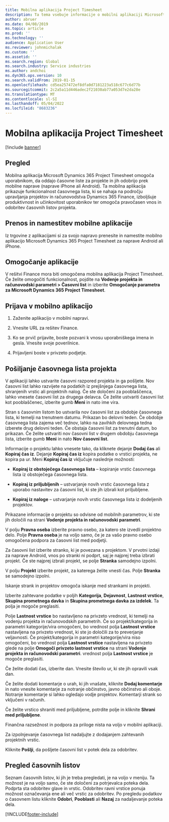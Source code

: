 ```yaml
---
title: Mobilna aplikacija Project Timesheet
description: Ta tema vsebuje informacije o mobilni aplikaciji Microsoft Dynamics 365 Project Timesheet. Mobilna aplikacija Project Timesheet omogoča uporabnikom, da oddajo časovne liste za projekte in jih odobrijo prek mobilne naprave.
author: abruer
ms.date: 04/08/2019
ms.topic: article
ms.prod: ''
ms.technology: ''
audience: Application User
ms.reviewer: johnmichalak
ms.custom: ''
ms.assetid: ''
ms.search.region: Global
ms.search.industry: Service industries
ms.author: andchoi
ms.dyn365.ops.version: 10
ms.search.validFrom: 2019-01-15
ms.openlocfilehash: cd5ea257472ef8dfa0d7181223a518c677c6d77b
ms.sourcegitcommit: 2c2a5a11d446adec2f21030ab77a053d7e2da28e
ms.translationtype: MT
ms.contentlocale: sl-SI
ms.lasthandoff: 05/04/2022
ms.locfileid: "8683236"
---
```

# <a name="project-timesheet-mobile-application"></a>Mobilna aplikacija Project Timesheet

[!include [banner](../includes/banner.md)]

## <a name="overview"></a>Pregled

Mobilna aplikacija Microsoft Dynamics 365 Project Timesheet omogoča uporabnikom, da oddajo časovne liste za projekte in jih odobrijo prek mobilne naprave (naprave iPhone ali Android). Ta mobilna aplikacija prikazuje funkcionalnost časovnega lista, ki se nahaja na področju upravljanja projektov in računovodstva Dynamics 365 Finance, izboljšuje produktivnost in učinkovitost uporabnikov ter omogoča pravočasen vnos in odobritev časovnih listov projekta.

## <a name="download-and-install-the-mobile-app"></a>Prenos in namestitev mobilne aplikacije

Iz trgovine z aplikacijami si za svojo napravo prenesite in namestite mobilno aplikacijo Microsoft Dynamics 365 Project Timesheet za naprave Android ali iPhone.

## <a name="enable-the-app"></a>Omogočanje aplikacije 

V rešitvi Finance mora biti omogočena mobilna aplikacija Project Timesheet. Če želite omogočiti funkcionalnost, pojdite na **Vodenje projekta in računovodski parametri \> Časovni list** in izberite **Omogočanje parametra za Microsoft Dynamics 365 Project Timesheet**.

## <a name="sign-in-to-the-app"></a>Prijava v mobilno aplikacijo

1.  Zaženite aplikacijo v mobilni napravi.

2.  Vnesite URL za rešitev Finance.

3.  Ko se prvič prijavite, boste pozvani k vnosu uporabniškega imena in gesla. Vnesite svoje poverilnice.

4.  Prijavljeni boste v privzeto podjetje.

## <a name="submit-a-project-timesheet"></a>Pošiljanje časovnega lista projekta

V aplikaciji lahko ustvarite časovni razpored projekta in ga pošljete. Nov časovni list lahko razvijete na podatkih iz prejšnjega časovnega lista, shranjenih vrstic ali projektnih nalog. Če ste določeni za pooblaščenca, lahko vnesete časovni list za drugega delavca. Če želite ustvariti časovni list kot pooblaščenec, izberite gumb **Meni** in nato ime vira.

Stran s časovnim listom bo ustvarila nov časovni list za obdobje časovnega lista, ki temelji na trenutnem datumu. Prikazan bo delovni teden. Če obdobje časovnega lista zajema več tednov, lahko na zavihkih delovnega tedna izberete drug delovni teden.
Če obstaja časovni list za trenutni datum, bo prikazan. Če želite ustvariti nov časovni list v drugem obdobju časovnega lista, izberite gumb **Meni** in nato **Nov časovni list**.

Informacije o projektu lahko vnesete tako, da kliknete dejanje **Dodaj čas** ali **Kopiraj čas iz**. Dejanje **Kopiraj čas iz** kopira podatke o vrstici projekta, ne kopira pa ur. Meni **Kopiraj čas iz** vključuje naslednje možnosti:

- **Kopiraj iz obstoječega časovnega lista** – kopiranje vrstic časovnega lista iz obstoječega časovnega lista.

- **Kopiraj iz priljubljenih** – ustvarjanje novih vrstic časovnega lista z uporabo nastavitev za časovni list, ki ste jih izbrali kot priljubljene.

- **Kopiraj iz naloge** – ustvarjanje novih vrstic časovnega lista iz dodeljenih projektov.

Prikazane informacije o projektu so odvisne od mobilnih parametrov, ki ste jih določili na strani **Vodenje projekta in računovodski parametri**.

V polju **Pravna oseba** izberite pravno osebo, za katero ste izvedli projektno delo. Polje **Pravna oseba** je na voljo samo, če je za vašo pravno osebo omogočena podpora za časovni list med podjetji.

Za časovni list izberite stranko, ki je povezana s projektom. V prvotni izdaji za naprave Android, vnos po stranki ni podprt, saj je najprej treba izbrati projekt. Če ste najprej izbrali projekt, se polje **Stranka** samodejno izpolni.

V polju **Projekt** izberite projekt, za katerega želite vnesti čas. Polje **Stranka** se samodejno izpolni.

Iskanje strank in projektov omogoča iskanje med strankami in projekti.

Izberite zahtevane podatke v poljih **Kategorija**, **Dejavnost**, **Lastnost vrstice**, **Skupina prometnega davka** in **Skupina prometnega davka za izdelek**. Ta polja je mogoče preglasiti.

Polje **Lastnost vrstice** bo nastavljeno na privzeto vrednost, ki temelji na vodenju projekta in računovodskih parametrih. Če so projekt/kategorija in parametri kategorije/vira omogočeni, bo vrednost polja **Lastnost vrstice** nastavljena na privzeto vrednost, ki ste jo določili za to preverjanje veljavnosti. Če projekt/kategorija in parametri kategorije/vira niso omogočeni, bo vrednost polja **Lastnost vrstice** nastavljena na privzeto glede na polje **Omogoči privzeto lastnost vrstice** na strani **Vodenje projekta in računovodski parametri**. vrednost polja **Lastnost vrstice** je mogoče preglasiti.

Če želite dodati čas, izberite dan. Vnesite število ur, ki ste jih opravili vsak dan.

Če želite dodati komentarje o urah, ki jih vnašate, kliknite **Dodaj komentarje** in nato vnesite komentarje za notranje občinstvo, javno občinstvo ali oboje.
Notranje komentarje si lahko ogledajo vodje projektov. Komentarji strank so vključeni v računih.

Če želite vrstico shraniti med priljubljene, potrdite polje in kliknite **Shrani med priljubljene**.

Finančna razsežnost in podpora za priloge nista na voljo v mobilni aplikaciji.

Za izpolnjevanje časovnega list nadaljujte z dodajanjem zahtevanih projektnih vrstic.

Kliknite **Pošlji**, da pošljete časovni list v potek dela za odobritev.

## <a name="review-timesheets"></a>Pregled časovnih listov

Seznam časovnih listov, ki jih je treba pregledati, je na voljo v meniju. Ta možnost je na voljo samo, če ste določeni za potrjevalca poteka dela. Podprta sta odobritev glave in vrstic. Odobritev ravni vrstice ponuja možnost označevanja ene ali več vrstic za odobritev. Po pregledu podatkov o časovnem listu kliknite **Odobri**, **Pooblasti** ali **Nazaj** za nadaljevanje poteka dela.


[!INCLUDE[footer-include](../includes/footer-banner.md)]
